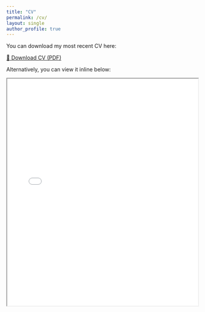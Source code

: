 ```yaml
---
title: "CV"
permalink: /cv/
layout: single
author_profile: true
---
```


You can download my most recent CV here:

[📄 Download CV (PDF)](/assets/files/AbenaBoadi_CV_June2025.pdf)

Alternatively, you can view it inline below:

<iframe src="/assets/files/AbenaBoadi_CV_June2025.pdf" width="100%" height="600px">
  <p>Your browser does not support PDFs. Please download the PDF to view it: <a href="/assets/files/abena_cv.pdf">Download PDF</a>.</p>
</iframe>
